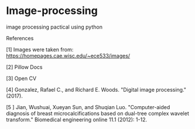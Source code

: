# Image-processing
image processing pactical using python

References

[1] Images were taken from: https://homepages.cae.wisc.edu/~ece533/images/

[2] Pillow Docs

[3] Open CV

[4] Gonzalez, Rafael C., and Richard E. Woods. "Digital image processing." (2017).

[5 ] Jian, Wushuai, Xueyan Sun, and Shuqian Luo. "Computer-aided diagnosis of breast microcalcifications based on dual-tree complex wavelet transform." Biomedical engineering online 11.1 (2012): 1-12.
